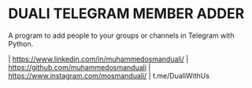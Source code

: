 # DUALI TELEGRAM MEMBER ADDER
A program to add people to your groups or channels in Telegram with Python.



| https://www.linkedin.com/in/muhammedosmanduali/
| https://github.com/muhammedosmanduali
| https://www.instagram.com/mosmanduali/
| t.me/DualiWithUs
